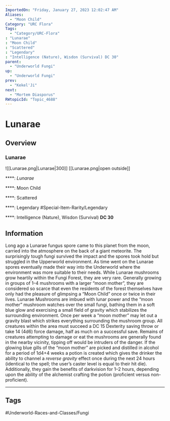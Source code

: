 ```yaml
---
ImportedOn: "Friday, January 27, 2023 12:02:47 AM"
Aliases:
  - "Moon Child"
Category: "URC Flora"
Tags:
  - "Category/URC-Flora"
: "Lunarae"
: "Moon Child"
: "Scattered"
: "Legendary"
: "Intelligence (Nature), Wisdon (Survival) DC 30"
parent:
  - "Underworld Fungi"
up:
  - "Underworld Fungi"
prev:
  - "Kekel'Ji"
next:
  - "Mortem Diasporus"
RWtopicId: "Topic_4688"
---
```

# Lunarae
## Overview
### Lunarae
![[Lunarae.png|Lunarae|300]]
[[Lunarae.png|open outside]]

****: *Lunarae*

****: Moon Child

****: Scattered

****: Legendary
#Special-Item-Rarity/Legendary

****: Intelligence (Nature), Wisdon (Survival) **DC 30**

## Information
Long ago a Lunarae fungus spore came to this planet from the moon, carried into the atmosphere on the back of a giant meteorite. The surprisingly tough fungi survived the impact and the spores took hold but struggled in the Upperworld environment. As time went on the Lunarae spores eventually made their way into the Underworld where the environment was more suitable to their needs. While Lunarae mushrooms grow heartily within the Fungi Forest, they are very rare. Generally growing in groups of 1–4 mushrooms with a larger “moon mother”, they are considered so scarce that even the residents of the forest themselves have only had the pleasure of glimpsing a “Moon Child” once or twice in their lives. Lunarae Mushrooms are imbued with lunar power and the “moon mother” mushroom watches over the small fungi, bathing them in a soft blue glow and exercising a small field of gravity which stabilizes the surrounding environment. Once per week a “moon mother” may let out a gravity blast which strikes everything surrounding the mushroom group. All creatures within the area must succeed a DC 15 Dexterity saving throw or take 14 (4d6) force damage, half as much on a successful save. Remains of creatures attempting to damage or eat the mushrooms are generally found in the nearby vicinity, tipping off would be intruders of the danger. If the glowing blue gills of the “moon mother” are picked and distilled in alcohol for a period of 1d4+4 weeks a potion is created which gives the drinker the ability to channel a *reverse gravity* effect once during the next 24 hours (identical to the spell; the user’s caster level is equal to their hit die). Additionally, they gain the benefits of darkvision for 1–2 hours, depending upon the ability of the alchemist crafting the potion (proficient versus non-proficient).


---
## Tags
#Underworld-Races-and-Classes/Fungi

